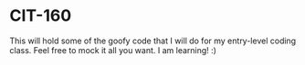 # CIT-160
This will hold some of the goofy code that I will do for my entry-level coding class. Feel free to mock it all you want. I am learning! :)
